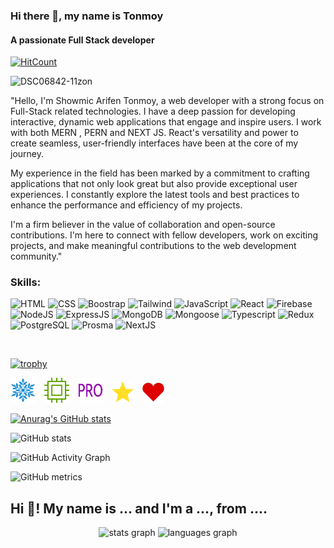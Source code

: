 ### Hi there 👋, my name is Tonmoy 

#### A passionate Full Stack developer 

[![HitCount](https://hits.dwyl.com/tonutonmoy/tonutonmoy.svg?style=flat-square)](http://hits.dwyl.com/tonutonmoy/tonutonmoy)

<img src="https://i.ibb.co/44Dtbht/DSC06842-11zon.jpg" alt="DSC06842-11zon" border="0" height='700' />

"Hello, I'm Showmic Arifen Tonmoy, a web developer with a strong focus on Full-Stack related technologies. I have a deep passion for developing interactive, dynamic web applications that engage and inspire users. I work with both MERN , PERN and NEXT JS. React's versatility and power to create seamless, user-friendly interfaces have been at the core of my journey.

My experience in the field has been marked by a commitment to crafting applications that not only look great but also provide exceptional user experiences. I constantly explore the latest tools and best practices to enhance the performance and efficiency of my projects.

I'm a firm believer in the value of collaboration and open-source contributions. I'm here to connect with fellow developers, work on exciting projects, and make meaningful contributions to the web development community."



<h3 align="left" >Skills:</h3>
<p align="left" "> 
 <img src="https://res.cloudinary.com/dfms3ialq/image/upload/v1719654049/sxbzxkj8si1meajcsywo.png" alt="HTML" width="40" height="40"/> 
  <img src="https://res.cloudinary.com/dfms3ialq/image/upload/v1719654056/zeed0rjhzrmh9xgxcwn4.png" alt="CSS" width="40" height="40"/> 
  <img src="http://res.cloudinary.com/dfms3ialq/image/upload/v1719654087/ozqeatuwwscopwwmnzbp.png" alt="Boostrap" width="40" height="40"/> 
  <img src="http://res.cloudinary.com/dfms3ialq/image/upload/v1719654123/ug2lytqfrqskotumbssx.png" alt="Tailwind" width="40" height="40"/> 
  <img src="http://res.cloudinary.com/dfms3ialq/image/upload/v1719654150/ckh6tjfftjdw4n4hk5mb.png" alt="JavaScript" width="40" height="40"/> 
  <img src="http://res.cloudinary.com/dfms3ialq/image/upload/v1719654162/ofasmqsnatxkmgpq0mtz.png" alt="React" width="40" height="40"/> 
  <img src="http://res.cloudinary.com/dfms3ialq/image/upload/v1719654187/yokfldenpcihl4rvow28.png" alt="Firebase" width="40" height="40"/> 
  <img src="http://res.cloudinary.com/dfms3ialq/image/upload/v1719654276/khv0wttwcacfpwlu9ii4.png" alt="NodeJS" width="40" height="40"/> 
  <img src="http://res.cloudinary.com/dfms3ialq/image/upload/v1719654312/qjnuyc5reenn7wqbml3i.png" alt="ExpressJS" width="40" height="40"/> 
  <img src="http://res.cloudinary.com/dfms3ialq/image/upload/v1719654389/v30bwoukwfuch8ynqttr.png" alt="MongoDB" width="40" height="40"/> 
  <img src="http://res.cloudinary.com/dfms3ialq/image/upload/v1719654420/qqd6dhgd8ci6gsiiik9k.png" alt="Mongoose" width="70" height="40"/> 
  <img src="http://res.cloudinary.com/dfms3ialq/image/upload/v1719654477/bje1fozcfw1nn0eu3xrt.png" alt="Typescript" width="40" height="40"/> 
  <img src="http://res.cloudinary.com/dfms3ialq/image/upload/v1719654496/njx8jsohegugevckrn9j.png" alt="Redux" width="40" height="40"/> 
  <img src="http://res.cloudinary.com/dfms3ialq/image/upload/v1719654534/ldwflooio3cogbpfxnp0.png" alt="PostgreSQL" width="40" height="40"/> 
  <img src="http://res.cloudinary.com/dfms3ialq/image/upload/v1719654560/kwnpkg3m01dtohdjk3rn.png" alt="Prosma" width="60" height="40"/> 
  <img src="http://res.cloudinary.com/dfms3ialq/image/upload/v1719654842/eg0ytwczoxzyakk77rym.png" alt="NextJS" width="40" height="40"/> 



</p>

<br/>









[![trophy](https://github-profile-trophy.vercel.app/?username=ryo-ma)](https://github.com/ryo-ma/github-profile-trophy)
<br/>

<a href='https://archiveprogram.github.com/'><img src='https://raw.githubusercontent.com/acervenky/animated-github-badges/master/assets/acbadge.gif' width='40' height='40'></a> <a href='https://docs.github.com/en/developers'><img src='https://raw.githubusercontent.com/acervenky/animated-github-badges/master/assets/devbadge.gif' width='40' height='40'></a> <a href='https://github.com/pricing'><img src='https://raw.githubusercontent.com/acervenky/animated-github-badges/master/assets/pro.gif' width='40' height='40'></a> <a href='https://stars.github.com/'><img src='https://raw.githubusercontent.com/acervenky/animated-github-badges/master/assets/starbadge.gif' width='35' height='35'></a> <a href='https://docs.github.com/en/github/supporting-the-open-source-community-with-github-sponsors'><img src='https://raw.githubusercontent.com/acervenky/animated-github-badges/master/assets/sponsorbadge.gif' width='35' height='35'></a> 
<br/>

[![Anurag's GitHub stats](https://github-readme-stats.vercel.app/api?username=anuraghazra)](https://github.com/anuraghazra/github-readme-stats)

![GitHub stats](https://github-readme-stats.vercel.app/api?username=https://github.com/tonutonmoy&show_icons=true)  

![GitHub Activity Graph](https://activity-graph.herokuapp.com/graph?username=https://github.com/tonutonmoy)  

![GitHub metrics](https://metrics.lecoq.io/https://github.com/tonutonmoy)  







<h2 align="left">Hi 👋! My name is ... and I'm a ..., from ....</h2>



<div align="center">
  <img src="https://github-readme-stats.vercel.app/api?username=maurodesouza&hide_title=false&hide_rank=false&show_icons=true&include_all_commits=true&count_private=true&disable_animations=false&theme=dracula&locale=en&hide_border=false" height="150" alt="stats graph"  />
  <img src="https://github-readme-stats.vercel.app/api/top-langs?username=maurodesouza&locale=en&hide_title=false&layout=compact&card_width=320&langs_count=5&theme=dracula&hide_border=false" height="150" alt="languages graph"  />
</div>


 
